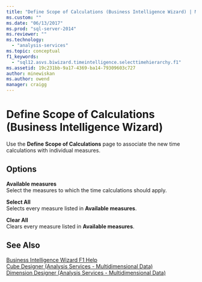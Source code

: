 ```yaml
---
title: "Define Scope of Calculations (Business Intelligence Wizard) | Microsoft Docs"
ms.custom: ""
ms.date: "06/13/2017"
ms.prod: "sql-server-2014"
ms.reviewer: ""
ms.technology: 
  - "analysis-services"
ms.topic: conceptual
f1_keywords: 
  - "sql12.asvs.biwizard.timeintelligence.selecttimehierarchy.f1"
ms.assetid: 19c231bb-9a17-4369-ba14-79309603c727
author: minewiskan
ms.author: owend
manager: craigg
---
```

# Define Scope of Calculations (Business Intelligence Wizard)
  Use the **Define Scope of Calculations** page to associate the new time calculations with individual measures.  
  
## Options  
 **Available measures**  
 Select the measures to which the time calculations should apply.  
  
 **Select All**  
 Selects every measure listed in **Available measures**.  
  
 **Clear All**  
 Clears every measure listed in **Available measures**.  
  
## See Also  
 [Business Intelligence Wizard F1 Help](business-intelligence-wizard-f1-help.md)   
 [Cube Designer &#40;Analysis Services - Multidimensional Data&#41;](cube-designer-analysis-services-multidimensional-data.md)   
 [Dimension Designer &#40;Analysis Services - Multidimensional Data&#41;](dimension-designer-analysis-services-multidimensional-data.md)  
  
  
